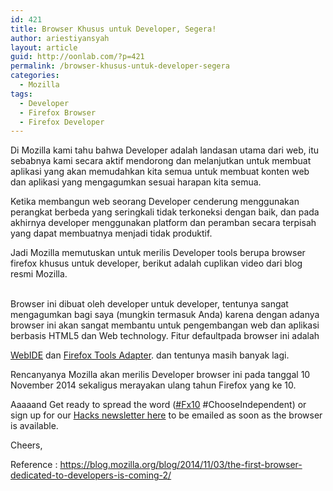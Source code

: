 ```yaml
---
id: 421
title: Browser Khusus untuk Developer, Segera!
author: ariestiyansyah
layout: article
guid: http://oonlab.com/?p=421
permalink: /browser-khusus-untuk-developer-segera
categories:
  - Mozilla
tags:
  - Developer
  - Firefox Browser
  - Firefox Developer
---
```

Di Mozilla kami tahu bahwa Developer adalah landasan utama dari web, itu sebabnya kami secara aktif mendorong dan melanjutkan untuk membuat aplikasi yang akan memudahkan kita semua untuk membuat konten web dan aplikasi yang mengagumkan sesuai harapan kita semua.

Ketika membangun web seorang Developer cenderung menggunakan perangkat berbeda yang seringkali tidak terkoneksi dengan baik, dan pada akhirnya developer menggunakan platform dan peramban secara terpisah yang dapat membuatnya menjadi tidak produktif.

Jadi Mozilla memutuskan untuk merilis Developer tools berupa browser firefox khusus untuk developer, berikut adalah cuplikan video dari blog resmi Mozilla.

<center>
  <br />
</center>Browser ini dibuat oleh developer untuk developer, tentunya sangat mengagumkan bagi saya (mungkin termasuk Anda) karena dengan adanya browser ini akan sangat membantu untuk pengembangan web dan aplikasi berbasis HTML5 dan Web technology. Fitur defaultpada browser ini adalah 

<a href="https://hacks.mozilla.org/2014/06/webide-lands-in-nightly/" target="_blank">WebIDE</a> dan <a href="https://hacks.mozilla.org/2014/09/firefox-tools-adapter/" target="_blank">Firefox Tools Adapter</a>. dan tentunya masih banyak lagi.

Rencanyanya Mozilla akan merilis Developer browser ini pada tanggal 10 November 2014 sekaligus merayakan ulang tahun Firefox yang ke 10.

Aaaaand Get ready to spread the word (<a href="https://twitter.com/search?q=%23fx10&src=typd" target="_blank">#Fx10</a> #ChooseIndependent) or sign up for our <a href="https://hacks.mozilla.org/newsletter/" target="_blank">Hacks newsletter here</a> to be emailed as soon as the browser is available.

Cheers,

Reference : <a href="https://blog.mozilla.org/blog/2014/11/03/the-first-browser-dedicated-to-developers-is-coming-2/" target="_blank">https://blog.mozilla.org/blog/2014/11/03/the-first-browser-dedicated-to-developers-is-coming-2/</a>